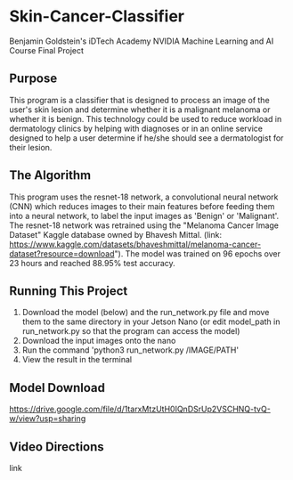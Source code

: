 # Skin-Cancer-Classifier
Benjamin Goldstein's iDTech Academy NVIDIA Machine Learning and AI Course Final Project

## Purpose
This program is a classifier that is designed to process an image of the user's skin lesion and determine whether it is a malignant melanoma or whether it is benign. This technology could be used to reduce workload in dermatology clinics by helping with diagnoses or in an online service designed to help a user determine if he/she should see a dermatologist for their lesion. 
## The Algorithm 
This program uses the resnet-18 network, a convolutional neural network (CNN) which reduces images to their main features before feeding them into a neural network, to label the input images as 'Benign' or 'Malignant'. The resnet-18 network was retrained using the "Melanoma Cancer Image Dataset" Kaggle database owned by Bhavesh Mittal. (link: https://www.kaggle.com/datasets/bhaveshmittal/melanoma-cancer-dataset?resource=download"). The model was trained on 96 epochs over 23 hours and reached 88.95% test accuracy. 
## Running This Project
1. Download the model (below) and the run_network.py file and move them to the same directory in your Jetson Nano (or edit model_path in run_network.py so that the program can access the model)
2. Download the input images onto the nano
3. Run the command 'python3 run_network.py /IMAGE/PATH'
4. View the result in the terminal
## Model Download 
https://drive.google.com/file/d/1tarxMtzUtH0IQnDSrUp2VSCHNQ-tvQ-w/view?usp=sharing 
## Video Directions
link
